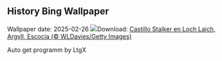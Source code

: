 ## History Bing Wallpaper
Wallpaper date: 2025-02-26
![](https://www.bing.com/th?id=OHR.ArgyllStalker_ES-ES5913378191_UHD.jpg&w=1000)Download: [Castillo Stalker en Loch Laich, Argyll, Escocia (© WLDavies/Getty Images)](https://www.bing.com/th?id=OHR.ArgyllStalker_ES-ES5913378191_UHD.jpg)

Auto get programm by LtgX
